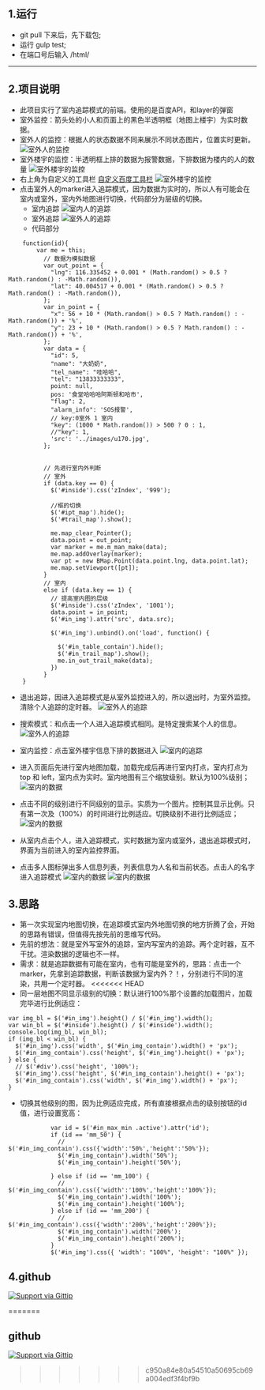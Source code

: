 
## 1.运行
* git pull 下来后，先下载包;
* 运行 gulp test;
* 在端口号后输入 /html/

-----------------------------------------------

## 2.项目说明

* 此项目实行了室内追踪模式的前端。使用的是百度API，和layer的弹窗
* 室外监控：箭头处的小人和页面上的黑色半透明框（地图上楼宇）为实时数据。
* 室外人的监控：根据人的状态数据不同来展示不同状态图片，位置实时更新。
![室外人的监控](./webapp/readme_img/001.png)
* 室外楼宇的监控：半透明框上排的数据为报警数据，下排数据为楼内的人的数量
![室外楼宇的监控](./webapp/readme_img/002.png)
* 右上角为自定义的工具栏      [自定义百度工具栏](https://github.com/zc3hd/demo_BDmap_in-out_change/blob/master/webapp/script/module/monitor/map_diyTools.js)
![室外楼宇的监控](./webapp/readme_img/003.png)
* 点击室外人的marker进入追踪模式，因为数据为实时的，所以人有可能会在室内或室外，室内外地图进行切换，代码部分为层级的切换。
    - 室内追踪
    ![室内人的追踪](./webapp/readme_img/004.png)
    - 室外追踪
    ![室外人的追踪](./webapp/readme_img/005.png)
    - 代码部分
```
    function(id){
        var me = this;
          // 数据为模拟数据
          var out_point = {
            "lng": 116.335452 + 0.001 * (Math.random() > 0.5 ? Math.random() : -Math.random()),
            "lat": 40.004517 + 0.001 * (Math.random() > 0.5 ? Math.random() : -Math.random()),
          };
          var in_point = {
            "x": 56 + 10 * (Math.random() > 0.5 ? Math.random() : -Math.random()) + '%',
            "y": 23 + 10 * (Math.random() > 0.5 ? Math.random() : -Math.random()) + '%',
          };
          var data = {
            "id": 5,
            "name": "大奶奶",
            "tel_name": "哇哈哈",
            "tel": "13833333333",
            point: null,
            pos: '食堂哈哈哈阿斯顿和哈市',
            "flag": 2,
            "alarm_info": 'SOS报警',
            // key:0室外 1 室内
            "key": (1000 * Math.random()) > 500 ? 0 : 1,
            //"key": 1,
            'src': '../images/u170.jpg',
          };


          // 先进行室内外判断
          // 室外
          if (data.key == 0) {
            $('#inside').css('zIndex', '999');

            //框的切换 
            $('#ipt_map').hide();
            $('#trail_map').show();

            me.map_clear_Pointer();
            data.point = out_point;
            var marker = me.m_man_make(data);
            me.map.addOverlay(marker);
            var pt = new BMap.Point(data.point.lng, data.point.lat);
            me.map.setViewport([pt]);
          }
          // 室内
          else if (data.key == 1) {
            // 提高室内图的层级
            $('#inside').css('zIndex', '1001');
            data.point = in_point;
            $('#in_img').attr('src', data.src);

            $('#in_img').unbind().on('load', function() {

              $('#in_table_contain').hide();
              $('#in_trail_map').show();
              me.in_out_trail_make(data);
            })
          }
    }
```

* 退出追踪，因进入追踪模式是从室外监控进入的，所以退出时，为室外监控。清除个人追踪的定时器。
![室外人的追踪](./webapp/readme_img/006.png)

* 搜索模式：和点击一个人进入追踪模式相同。是特定搜索某个人的信息。
![室外人的追踪](./webapp/readme_img/007.png)
* 室内监控：点击室外楼宇信息下排的数据进入
![室内的追踪](./webapp/readme_img/008.png)
* 进入页面后先进行室内地图加载，加载完成后再进行室内打点，室内打点为 top 和 left，室内点为实时。室内地图有三个缩放级别。默认为100%级别；
![室内的数据](./webapp/readme_img/012.png)
* 点击不同的级别进行不同级别的显示。实质为一个图片。控制其显示比例。只有第一次及（100%）的时间进行比例适应。切换级别不进行比例适应；
![室内的数据](./webapp/readme_img/013.png)
* 从室内点击个人，进入追踪模式，实时数据为室内或室外，退出追踪模式时，界面为当前进入的室内监控界面。
* 点击多人图标弹出多人信息列表，列表信息为人名和当前状态。点击人的名字进入追踪模式
![室内的数据](./webapp/readme_img/010.png) 
![室内的数据](./webapp/readme_img/011.png) 

## 3.思路
* 第一次实现室内地图切换，在追踪模式室内外地图切换的地方折腾了会，开始的思路有错误，但值得先按先前的思维写代码。
* 先前的想法：就是室外写室外的追踪，室内写室内的追踪。两个定时器，互不干扰。渲染数据的逻辑也不一样。
* 需求：就是追踪数据有可能在室内，也有可能是室外的，思路：点击一个marker，先拿到追踪数据，判断该数据为室内外？！，分别进行不同的渲染，共用一个定时器。
<<<<<<< HEAD
* 同一层地图不同显示级别的切换：默认进行100%那个设置的加载图片，加载完毕进行比例适应：
```
var img_bl = $('#in_img').height() / $('#in_img').width();
var win_bl = $('#inside').height() / $('#inside').width();
console.log(img_bl, win_bl);
if (img_bl < win_bl) {
  $('#in_img').css('width', $('#in_img_contain').width() + 'px');
  $('#in_img_contain').css('height', $('#in_img').height() + 'px');
} else {
  // $('#div').css('height', '100%');
  $('#in_img').css('height', $('#in_img_contain').height() + 'px');
  $('#in_img_contain').css('width', $('#in_img').width() + 'px');
}
```
* 切换其他级别的图，因为比例适应完成，所有直接根据点击的级别按钮的id值，进行设置宽高：
```
            var id = $('#in_max_min .active').attr('id');
            if (id == 'mm_50') {
              // $('#in_img_contain').css({'width':'50%','height':'50%'});
              $('#in_img_contain').width('50%');
              $('#in_img_contain').height('50%');

            } else if (id == 'mm_100') {
              // $('#in_img_contain').css({'width':'100%','height':'100%'});
              $('#in_img_contain').width('100%');
              $('#in_img_contain').height('100%');
            } else if (id == 'mm_200') {
              // $('#in_img_contain').css({'width':'200%','height':'200%'});
              $('#in_img_contain').width('200%');
              $('#in_img_contain').height('200%');
            }
            $('#in_img').css({ 'width': "100%", 'height': "100%" });
```
## 4.github
[![Support via Gittip](https://rawgithub.com/chris---/Donation-Badges/master/gittip.jpeg)](https://github.com/zc3hd/demo_BDmap_in-out_change)


=======

## github
[![Support via Gittip](https://rawgithub.com/chris---/Donation-Badges/master/gittip.jpeg)](https://github.com/zc3hd/demo_BDmap_in-out_change)
>>>>>>> c950a84e80a54510a50695cb69a004edf3f4bf9b
